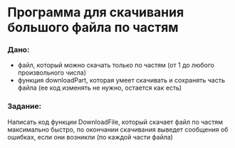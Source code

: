 # Программа для скачивания большого файла по частям

### Дано:
* файл, который можно скачать только по частям (от 1 до любого произвольного числа)
* функция downloadPart, которая умеет скачивать и сохранять часть файла (ее код изменять не нужно, остается как есть)
### Задание: 
Написать код функции DownloadFile, который скачает файл по частям максимально быстро, по окончании скачивания выведет сообщения об ошибках, если они возникли (по каждой части файла)